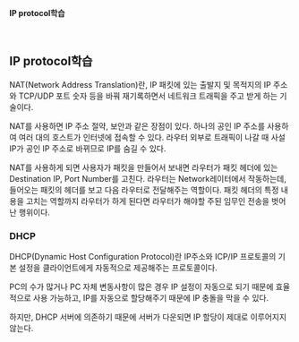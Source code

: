 **IP protocol학습**

<br>

## IP protocol학습

NAT(Network Address Translation)란, IP 패킷에 있는 출발지 및 목적지의 IP 주소와 TCP/UDP 포트 숫자 등을 바꿔 재기록하면서 네트워크 트래픽을 주고 받게 하는 기술이다.

NAT를 사용하면 IP 주소 절약, 보안과 같은 장점이 있다. 하나의 공인 IP 주소를 사용하여 여러 대의 호스트가 인터넷에 접속할 수 있다. 라우터 외부로 트래픽이 나갈 때 사설 IP가 공인 IP 주소로 바뀌므로 IP를 숨길 수 있다.

NAT를 사용하게 되면 사용자가 패킷을 만들어서 보내면 라우터가 패킷 헤더에 있는 Destination IP, Port Number를 고친다. 라우터는 Network레이터에서 작동하는데, 들어오는 패킷의 헤더를 보고 다음 라우터로 전달해주는 역할이다. 패킷 헤더의 특정 내용을 고치는 역할까지 라우터가 하게 된다면 라우터가 해야할 주된 임무인 전송을 벗어난 행위이다.

### DHCP

DHCP(Dynamic Host Configuration Protocol)란 IP주소와 ICP/IP 프로토콜의 기본 설정을 클라이언트에게 자동적으로 제공해주는 프로토콜이다.

PC의 수가 많거나 PC 자체 변동사항이 많은 경우 IP 설정이 자동으로 되기 때문에 효율적으로 사용 가능하고, IP를 자동으로 할당해주기 때문에 IP 충돌을 막을 수 있다.

하지만, DHCP 서버에 의존하기 때문에 서버가 다운되면 IP 할당이 제대로 이루어지지 않는다.

